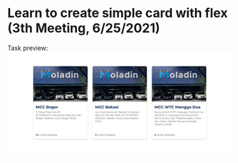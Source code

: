 # Learn to create simple card with flex (3th Meeting, 6/25/2021)

Task preview:
![card image](./images/preview.png)
